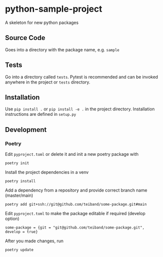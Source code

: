 # python-sample-project
A skeleton for new python packages

## Source Code
Goes into a directory with the package name, e.g. `sample`

## Tests
Go into a directory called `tests`.
Pytest is recommended and can be invoked anywhere in the project or `tests` directory.

## Installation
Use `pip install .` or `pip install -e .` in the project directory.
Installation instructions are defined in `setup.py`

## Development
### Poetry
Edit `pyproject.toml` or delete it and init a new poetry package with
```
poetry init
```

Install the project dependencies in a venv
```
poetry install
```

Add a dependency from a repository and provide correct branch name (master/main)
```
poetry add git+ssh://git@github.com/teiband/some-package.git#main
```
Edit `pyproject.toml` to make the package editable if required (develop option)
```
some-package = {git = "git@github.com/teiband/some-package.git", develop = true}
```

After you made changes, run

```
poetry update
```

